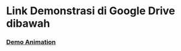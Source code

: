 # Link Demonstrasi di Google Drive dibawah

### [Demo Animation](https://drive.google.com/file/d/1t0C7Zq3F3HehW0niartlA3YQdrcWX_uX/view?usp=sharing)